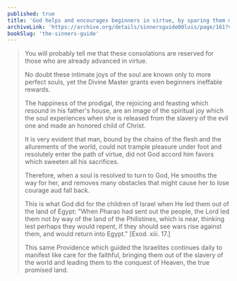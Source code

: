 ```yaml
---
published: true
title: 'God helps and encourages beginners in virtue, by sparing them many sufferings, and giving them many joys'
archiveLink: 'https://archive.org/details/sinnersguide00luis/page/161?view=theater'
bookSlug: 'the-sinners-guide'
---
```


> You will probably tell me that these consolations are reserved for those who are already advanced in virtue.
> 
> No doubt these intimate joys of the soul are known only to more perfect souls, yet the Divine Master grants even beginners ineffable rewards.
> 
> The happiness of the prodigal, the rejoicing and feasting which resound in his father's house, are an image of the spiritual joy which the soul experiences when she is released from the slavery of the evil one and made an honored child of Christ.
> 
> It is very evident that man, bound by the chains of the flesh and the allurements of the world, could not trample pleasure under foot and resolutely enter the path of virtue, did not God accord him favors which sweeten all his sacrifices.
> 
> Therefore, when a soul is resolved to turn to God, He smooths the way for her, and removes many obstacles that might cause her to lose courage aud fall back.
> 
> This is what God did for the children of Israel when He led them out of the land of Egypt: "When Pharao had sent out the people, the Lord led them not by way of the land of the Philistines, which is near, thinking lest perhaps they would repent, if they should see wars rise against them, and would return into Egypt." [Exod. xiii. 17.]
> 
> This same Providence which guided the Israelites continues daily to manifest like care for the faithful, bringing them out of the slavery of the world and leading them to the conquest of Heaven, the true promised land.

